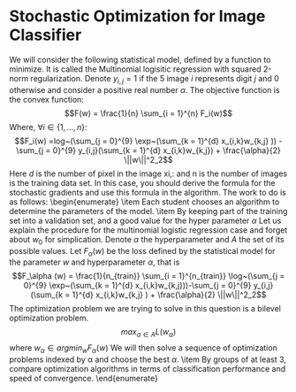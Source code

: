 # Stochastic Optimization for Image Classifier
We will consider the following statistical model, defined by a function to minimize. It is called the Multinomial logisitic regression with squared 2-norm regularization. Denote $y_{i,j} = 1$ if the 5 image $i$ represents digit $j$ and 0 otherwise and consider a positive real number $\alpha$. The objective function is the convex function:
$$F(w) = \frac{1}{n} \sum_{i = 1}^{n} F_i(w)$$ 
Where, $\forall i \in \{1, \dots, n\}$:
$$F_i(w) =log~(\sum_{j = 0}^{9} \exp~(\sum_{k = 1}^{d} x_{i,k}w_{k,j} )) - \sum_{j = 0}^{9} y_{i,j}(\sum_{k = 1}^{d} x_{i,k}w_{k,j}) + \frac{\alpha}{2} \||w\||^2_2$$
Here $d$ is the number of pixel in the image xi,: and n is the number of images is the training data set. In this case, you should derive the formula for the stochastic gradients and use this formula in the algorithm.
The work to do is as follows:
\begin{enumerate}
\item Each student chooses an algorithm to determine the parameters of the model.
\item By keeping part of the training set into a validation set, and a good value for the hyper parameter $\alpha$
Let us explain the procedure for the multinomial logistic regression case and forget about $w_0$ for simplication. Denote $\alpha$ the hyperparameter and $A$ the set of its possible values. Let $F_α(w)$ be the loss defined by the statistical model for the parameter $w$ and hyperparameter $\alpha$, that is
$$F_\alpha (w) = \frac{1}{n_{train}} \sum_{i = 1}^{n_{train}} \log~(\sum_{j = 0}^{9} \exp~(\sum_{k = 1}^{d} x_{i,k}w_{k,j}))-\sum_{j = 0}^{9} y_{i,j}(\sum_{k = 1}^{d} x_{i,k}w_{k,j} ) + \frac{\alpha}{2} \||w\||^2_2$$
The optimization problem we are trying to solve in this question is a bilevel optimization problem.
$$max_{\alpha\in A} L(w_\alpha)$$
where $w_\alpha \in argmin_w F_\alpha(w)$ We will then solve a sequence of optimization problems indexed by α and choose the best $\alpha$.
\item By groups of at least 3, compare optimization algorithms in terms of classification performance and speed of convergence.
\end{enumerate}
